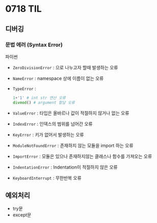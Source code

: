 

# 0718 TIL



## 디버깅



### 문법 에러 (Syntax Error)

파이썬



- `ZeroDivisionError` : 으로 나누고자 할때 발생하는 오류
- `NameError` : namespace 상에 이름이 없는 오류

- `TypeError` : 

  ```python
  1+'1' # int str 연산 오류
  divmod() # argument 할당 오류
  
  
  ```

- `ValueError` : 타입은 올바르나 값이 적절하지 않거나 없는 오류

- `IndexError` : 인덱스의 범위를 넘어간 오류

- `KeyError` : 키가 없어서 발생하는 오류

- `ModuleNotFoundError` : 존재하지 않는 모듈을 import 하는 오류

- `ImportError` : 모듈은 있으나 존재하지않는 클래스나 함수를 가져오는 오류

- `IndentationError` : Indentation이 적절하지 않은 오류

- `KeyboardInterrupt` : 무한반복 오류





## 예외처리

- try문 
- except문



